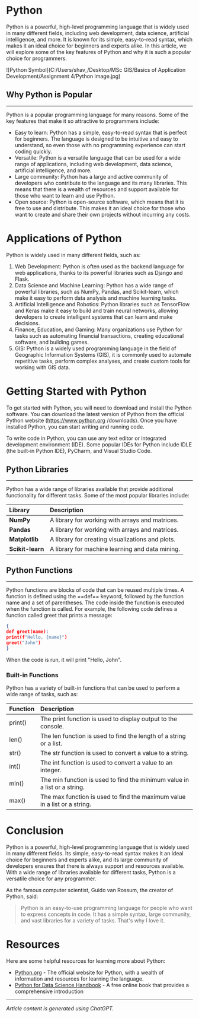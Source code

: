 # **Python**

Python is a powerful, high-level programming language that is widely used in many different fields,
including web development, data science, artificial intelligence, and more. It is known for its simple,
easy-to-read syntax, which makes it an ideal choice for beginners and experts alike. In this article,
we will explore some of the key features of Python and why it is such a popular choice for
programmers.

![Python Symbol](C:/Users/shav_/Desktop/MSc GIS/Basics of Application Development/Assignment 4/Python image.jpg)

## Why Python is Popular
___
Python is a popular programming language for many reasons. Some of the key features that make
it so attractive to programmers include:
* Easy to learn: Python has a simple, easy-to-read syntax that is perfect for beginners. The
language is designed to be intuitive and easy to understand, so even those with no
programming experience can start coding quickly.
* Versatile: Python is a versatile language that can be used for a wide range of applications,
including web development, data science, artificial intelligence, and more.
* Large community: Python has a large and active community of developers who contribute to
the language and its many libraries. This means that there is a wealth of resources and support
available for those who want to learn and use Python.
* Open source: Python is open-source software, which means that it is free to use and
distribute. This makes it an ideal choice for those who want to create and share their own
projects without incurring any costs.

# Applications of Python

Python is widely used in many different fields, such as:
1. Web Development: Python is often used as the backend language for web applications,
thanks to its powerful libraries such as Django and Flask.
2. Data Science and Machine Learning: Python has a wide range of powerful libraries, such as
NumPy, Pandas, and Scikit-learn, which make it easy to perform data analysis and machine
learning tasks.
3. Artificial Intelligence and Robotics: Python libraries such as TensorFlow and Keras make it
easy to build and train neural networks, allowing developers to create intelligent systems that
can learn and make decisions.
4. Finance, Education, and Gaming: Many organizations use Python for tasks such as
automating financial transactions, creating educational software, and building games.
5. GIS: Python is a widely used programming language in the field of Geographic Information
Systems (GIS), it is commonly used to automate repetitive tasks, perform complex analyses,
and create custom tools for working with GIS data.

# Getting Started with Python

To get started with Python, you will need to download and install the Python software. You can
download the latest version of Python from the official Python website (https://www.python.org
/downloads). Once you have installed Python, you can start writing and running code.

To write code in Python, you can use any text editor or integrated development environment (IDE).
Some popular IDEs for Python include IDLE (the built-in Python IDE), PyCharm, and Visual Studio
Code.

## Python Libraries
___
Python has a wide range of libraries available that provide additional functionality for different
tasks. Some of the most popular libraries include:

|    **Library**    |**Description**           |
|:---          |:---                              |
|**NumPy**     | A library for working with arrays and matrices.|
|**Pandas**          |   A library for working with arrays and matrices.                           |
|**Matplotlib**          |  A library for creating visualizations and plots.                            |
|**Scikit-learn**          |      A library for machine learning and data mining.                        |

## Python Functions
____

Python functions are blocks of code that can be reused multiple times. A function is defined using
the ==def== keyword, followed by the function name and a set of parentheses. The code inside the
function is executed when the function is called.
For example, the following code defines a function called greet that prints a message:

```json
{
def greet(name):
print(f"Hello, {name}")
greet("John")
}
```
When the code is run, it will print "Hello, John".

### **Built-in Functions**

Python has a variety of built-in functions that can be used to perform a wide range of tasks, such as:

| Function            | Description                                                         |
| :----               | :--------                                                           |
| print()             | The print function is used to display output to the console.        |
| len()               | The len function is used to find the length of a string or a list.  |
| str()               | The str function is used to convert a value to a string.            |
| int()               | The int function is used to convert a value to an integer.          |
| min()               | The min function is used to find the minimum value in a list or a string.|
| max()               | The max function is used to find the maximum value in a list or a string.|

# **Conclusion**
Python is a powerful, high-level programming language that is widely used in many different fields.
Its simple, easy-to-read syntax makes it an ideal choice for beginners and experts alike, and its
large community of developers ensures that there is always support and resources available. With
a wide range of libraries available for different tasks, Python is a versatile choice for any
programmer.

As the famous computer scientist, Guido van Rossum, the creator of Python, said:

>Python is an easy-to-use programming language for people who want to express concepts in
code. It has a simple syntax, large community, and vast libraries for a variety of tasks. That's
why I love it.

# **Resources**

Here are some helpful resources for learning more about Python:

* [Python.org](https://www.python.org/) - The official website for Python, with a wealth of information and resources for
learning the language.
* [Python for Data Science Handbook](https://jakevdp.github.io/PythonDataScienceHandbook) - A free online book that provides a comprehensive
introduction
___

*Article content is generated using ChatGPT.*